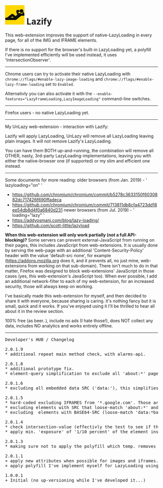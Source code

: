 <h1><img src="resources/icon.png" height="64" width="64"/> Lazify</h1>

This web-extension improves the support of native-LazyLoading in every page, 
for all of the IMG and IFRAME elements.

If there is no support for the browser's built-in LazyLoading yet, 
a polyfill I've implemented efficiently will be used instead, it uses 'IntersectionObserver'.

<hr/>

Chrome users can try to activate their native LazyLoading with <code>chrome://flags/#enable-lazy-image-loading</code> and <code>chrome://flags/#enable-lazy-frame-loading</code> set to <code>Enabled</code>. 

Alternativly you can also activate it with the <code>--enable-features="LazyFrameLoading,LazyImageLoading"</code> command-line switches.

<hr/>

Firefox users - no native LazyLoading yet.

<hr/>

My UnLazy web-extension - interaction with Lazify:

Lazify will apply LazyLoading, 
UnLazy will remove all LazyLoading leaving plain images. It will not remove Lazify's LazyLoading.

You can have them BOTH up-and-running, 
the combination will remove all OTHER, nasty, 3rd-party LazyLoading-implementations, 
leaving you with either the native-browser one (if supported) or my slim and efficient one instead.

<hr/>

Some documents for more reading:
older browsers (from Jan. 2019) - ' lazyloading="on" '
- https://github.com/chromium/chromium/commit/b5278c3633150f6030882dc717426f690ffadeca
- https://github.com/chromium/chromium/commit/713811db8cfa4723dd18ee54db8d4f0a6840d231
newer browsers (from Jul. 2019) - ' loading="lazy" '
- https://addyosmani.com/blog/lazy-loading/
- https://github.com/scott-little/lazyload



<strong>When this web-extension will only work partially (not a full API-blocking)?</strong>
Some servers can prevent external-JavaScript from running on their pages, this includes JavaScript from web-extensions. It is usually done by serving the web-page with an additional 'Content-Security-Policy' header with the value 'default-src none', for example (https://addons.mozilla.org does it, and it prevents all, no just mine, web-extensions from working on that sub-domain). There isn't much to do in that matter, Firefox was designed to block web-extensions' JavaScript in those cases (yes, this web-extension's JavaScript too). When ever possible, I add an additional network-filter to each of my web-extension, for an increased security, those will always keep on working.

I've basically made this web-extension for myself, and then decided to share it with everyone, because sharing is caring. it's nothing fancy but it is small, quick and it works. If you've enjoyed using it I'll be thrilled to hear all about it in the review section. 

100% free (as beer..), include no ads (I hate those!), does NOT collect any data, includes NO analytics and works entirely offline.

<hr/>

<pre>
Developer's HUB / Changelog

2.0.1.9
* additional repeat main method check, with alarms-api.

2.0.1.8
* additional prototype fix.
* element-query simplification to exclude all 'about:*' pages.

2.0.1.6
* excluding all embedded data SRC ('data:'), this simplifies the initial query as well.

2.0.1.5
* hard-coded excluding IFRAMES from '*.google.com'. Those are weird-a$$ $hit IFRAMES, most of them are logic-engines/loaders/API (such as captcha) which are DOM-located at the bottom of the page but CSS-static located in two-absolute containers where-as the captcha-form exist, is short- those do not plain nice with the lazyloading engine.
* excluding elements with SRC that loose-match 'about:*' and 'javascript:*' (IFRAMEs), those are not standard, and best not to handled even if were dynamically set (later) their SRC to a standard target.
* excluding  elements with BASE64-SRC (loose-match 'data:*base64') - those are already loaded in the body of the document and there is no-point-in 'saving traffic' by assigning LazyLoading to them, also they are possibly already LazyLoad'ed and containing a 'minimal base64 SRC', if the user will install my UnLazy-web-extension it will clear and (re)create a proper image with clear SRC, but as for now, it is best to understand the base64-SRC as a true-target, and not handling it.

2.0.1.4
* check intersection-value (effectivly the test to see if the element "is in" the viewport).
* apply min. 'exposure' of '1/10 percent' of the element inside the viewport for reaction..).

2.0.1.3
* making sure not to apply the polyfill which temp. removes 'src' and 'srcset' to an already loaded IMG/IFRAME, done using both image '.complete' attribute and custom 'onload' (that will be removed as-soon-as-possible) that will write 'complete' HTML-attribute on the tags, since IFRAME might not be have a reliable way of knowing if it finished loading (internal-document readyState-complete is only for 'src' in the same domain..).

2.0.1.1
+ apply new attributes when possible for images and iframes.
+ apply polyfill I've implement myself for LazyLoading using 'IntersectionObserver', it uses 'data-lazify-src' for 'src' and 'data-lazify-srcset' for 'srcset', those are not detectable through UnLazy web-extension, so UnLazy can work well with Lazify.

1.0.0.1
+ Initial (no up-versioning while I've developed it...)
</pre>
